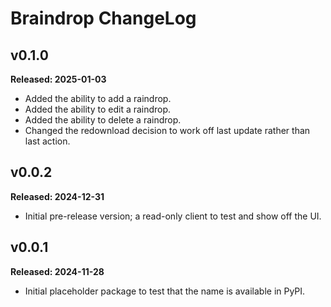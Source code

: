 # Braindrop ChangeLog

## v0.1.0

**Released: 2025-01-03**

- Added the ability to add a raindrop.
- Added the ability to edit a raindrop.
- Added the ability to delete a raindrop.
- Changed the redownload decision to work off last update rather than last
  action.

## v0.0.2

**Released: 2024-12-31**

- Initial pre-release version; a read-only client to test and show off the
  UI.

## v0.0.1

**Released: 2024-11-28**

- Initial placeholder package to test that the name is available in PyPI.

[//]: # (ChangeLog.md ends here)
